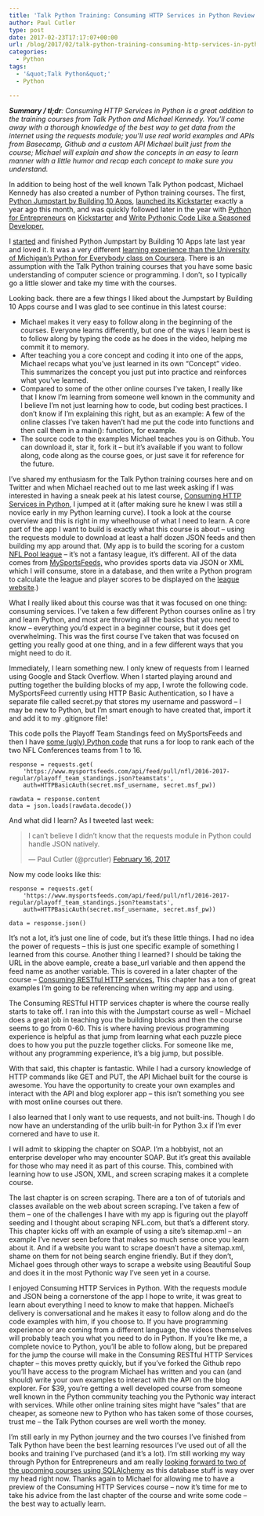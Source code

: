```yaml
---
title: 'Talk Python Training: Consuming HTTP Services in Python Review'
author: Paul Cutler
type: post
date: 2017-02-23T17:17:07+00:00
url: /blog/2017/02/talk-python-training-consuming-http-services-in-python/
categories:
  - Python
tags:
  - '&quot;Talk Python&quot;'
  - Python

---
```

**_Summary / tl;dr_**_: Consuming HTTP Services in Python is a great addition to the training courses from Talk Python and Michael Kennedy. You’ll come away with a thorough knowledge of the best way to get data from the internet using the requests module; you’ll use real world examples and APIs from Basecamp, Github and a custom API Michael built just from the course; Michael will explain and show the concepts in an easy to learn manner with a little humor and recap each concept to make sure you understand._

In addition to being host of the well known Talk Python podcast, Michael Kennedy has also created a number of Python training courses. The first, [Python Jumpstart by Building 10 Apps][1], [launched its Kickstarter][2] exactly a year ago this month, and was quickly followed later in the year with [Python for Entrepreneurs][3] on [Kickstarter][4] and [Write Pythonic Code Like a Seasoned Developer.][5]

I [started][6] and finished Python Jumpstart by Building 10 Apps late last year and loved it. It was a very different [learning experience than the University of Michigan’s Python for Everybody class on Coursera][7]. There is an assumption with the Talk Python training courses that you have some basic understanding of computer science or programming. I don’t, so I typically go a little slower and take my time with the courses.

Looking back. there are a few things I liked about the Jumpstart by Building 10 Apps course and I was glad to see continue in this latest course:

  * Michael makes it very easy to follow along in the beginning of the courses. Everyone learns differently, but one of the ways I learn best is to follow along by typing the code as he does in the video, helping me commit it to memory.
  * After teaching you a core concept and coding it into one of the apps, Michael recaps what you’ve just learned in its own “Concept” video. This summarizes the concept you just put into practice and reinforces what you’ve learned.
  * Compared to some of the other online courses I’ve taken, I really like that I know I’m learning from someone well known in the community and I believe I’m not just learning how to code, but coding best practices. I don’t know if I’m explaining this right, but as an example: A few of the online classes I’ve taken haven’t had me put the code into functions and then call them in a main(): function, for example.
  * The source code to the examples Michael teaches you is on Github. You can download it, star it, fork it &#8211; but it’s available if you want to follow along, code along as the course goes, or just save it for reference for the future.

I’ve shared my enthusiasm for the Talk Python training courses here and on Twitter and when Michael reached out to me last week asking if I was interested in having a sneak peek at his latest course, [Consuming HTTP Services in Python][8], I jumped at it (after making sure he knew I was still a novice early in my Python learning curve). I took a look at the course overview and this is right in my wheelhouse of what I need to learn. A core part of the app I want to build is exactly what this course is about &#8211; using the requests module to download at least a half dozen JSON feeds and then building my app around that. (My app is to build the scoring for a custom [NFL Pool league][9] &#8211; it’s not a fantasy league, it’s different. All of the data comes from [MySportsFeeds,][10] who provides sports data via JSON or XML which I will consume, store in a database, and then write a Python program to calculate the league and player scores to be displayed on the [league website][11].)

What I really liked about this course was that it was focused on one thing: consuming services. I’ve taken a few different Python courses online as I try and learn Python, and most are throwing all the basics that you need to know &#8211; everything you’d expect in a beginner course, but it does get overwhelming. This was the first course I’ve taken that was focused on getting you really good at one thing, and in a few different ways that you might need to do it.

Immediately, I learn something new. I only knew of requests from I learned using Google and Stack Overflow. When I started playing around and putting together the building blocks of my app, I wrote the following code. MySportsFeed currently using HTTP Basic Authentication, so I have a separate file called secret.py that stores my username and password &#8211; I may be new to Python, but I’m smart enough to have created that, import it and add it to my .gitignore file!

This code polls the Playoff Team Standings feed on MySportsFeeds and then I have [some (ugly) Python code][12] that runs a for loop to rank each of the two NFL Conferences teams from 1 to 16.

    response = requests.get(
        'https://www.mysportsfeeds.com/api/feed/pull/nfl/2016-2017-regular/playoff_team_standings.json?teamstats',
        auth=HTTPBasicAuth(secret.msf_username, secret.msf_pw))
    
    rawdata = response.content
    data = json.loads(rawdata.decode())
    

And what did I learn? As I tweeted last week:

<blockquote class="twitter-tweet" data-lang="en">
  <p dir="ltr" lang="en">
    I can&#8217;t believe I didn&#8217;t know that the requests module in Python could handle JSON natively.
  </p>
  
  <p>
    — Paul Cutler (@prcutler) <a href="https://twitter.com/prcutler/status/832310669055819780">February 16, 2017</a>
  </p>
</blockquote>

Now my code looks like this:

    response = requests.get(
        'https://www.mysportsfeeds.com/api/feed/pull/nfl/2016-2017-regular/playoff_team_standings.json?teamstats',
        auth=HTTPBasicAuth(secret.msf_username, secret.msf_pw))
    
    data = response.json()
    

It’s not a lot, it’s just one line of code, but it’s these little things. I had no idea the power of requests &#8211; this is just one specific example of something I learned from this course. Another thing I learned? I should be taking the URL in the above eample, create a base_url variable and then append the feed name as another variable. This is covered in a later chapter of the course &#8211; [Consuming RESTful HTTP services.][13] This chapter has a ton of great examples I’m going to be referencing when writing my app and using.

The Consuming RESTful HTTP services chapter is where the course really starts to take off. I ran into this with the Jumpstart course as well &#8211; Michael does a great job in teaching you the building blocks and then the course seems to go from 0-60. This is where having previous programming experience is helpful as that jump from learning what each puzzle piece does to how you put the puzzle together clicks. For someone like me, without any programming experience, it’s a big jump, but possible.

With that said, this chapter is fantastic. While I had a cursory knowledge of HTTP commands like GET and PUT, the API Michael built for the course is awesome. You have the opportunity to create your own examples and interact with the API and blog explorer app &#8211; this isn’t something you see with most online courses out there.

I also learned that I only want to use requests, and not built-ins. Though I do now have an understanding of the urlib built-in for Python 3.x if I’m ever cornered and have to use it.

I will admit to skipping the chapter on SOAP. I’m a hobbyist, not an enterprise developer who may encounter SOAP. But it’s great this available for those who may need it as part of this course. This, combined with learning how to use JSON, XML, and screen scraping makes it a complete course.

The last chapter is on screen scraping. There are a ton of of tutorials and classes available on the web about screen scraping. I’ve taken a few of them &#8211; one of the challenges I have with my app is figuring out the playoff seeding and I thought about scraping NFL.com, but that’s a different story. This chapter kicks off with an example of using a site’s sitemap.xml &#8211; an example I’ve never seen before that makes so much sense once you learn about it. And if a website you want to scrape doesn’t have a sitemap.xml, shame on them for not being search engine friendly. But if they don’t, Michael goes through other ways to scrape a website using Beautiful Soup and does it in the most Pythonic way I’ve seen yet in a course.

I enjoyed Consuming HTTP Services in Python. With the requests module and JSON being a cornerstone of the app I hope to write, it was great to learn about everything I need to know to make that happen. Michael’s delivery is conversational and he makes it easy to follow along and do the code examples with him, if you choose to. If you have programming experience or are coming from a different language, the videos themselves will probably teach you what you need to do in Python. If you’re like me, a complete novice to Python, you’ll be able to follow along, but be prepared for the jump the course will make in the Consuming RESTful HTTP Services chapter &#8211; this moves pretty quickly, but if you’ve forked the Github repo you’ll have access to the program Michael has written and you can (and should) write your own examples to interact with the API on the blog explorer. For $39, you’re getting a well developed course from someone well known in the Python community teaching you the Pythonic way interact with services. While other online training sites might have “sales” that are cheaper, as someone new to Python who has taken some of those courses, trust me &#8211; the Talk Python courses are well worth the money.

I’m still early in my Python journey and the two courses I’ve finished from Talk Python have been the best learning resources I’ve used out of all the books and training I’ve purchased (and it’s a lot). I’m still working my way through Python for Entrepreneurs and am really [looking forward to two of the upcoming courses using SQLAlchemy][14] as this database stuff is way over my head right now. Thanks again to Michael for allowing me to have a preview of the Consuming HTTP Services course &#8211; now it’s time for me to take his advice from the last chapter of the course and write some code &#8211; the best way to actually learn.

 [1]: https://training.talkpython.fm/courses/details/python-language-jumpstart-building-10-apps
 [2]: https://www.kickstarter.com/projects/mikeckennedy/python-jumpstart-by-building-10-apps-video-course
 [3]: https://training.talkpython.fm/courses/details/python-for-entrepreneurs-build-and-launch-your-online-business
 [4]: https://www.kickstarter.com/projects/mikeckennedy/python-for-entrepreneurs-video-course?ref=profile_created
 [5]: https://training.talkpython.fm/courses/explore_pythonic_code/write-pythonic-code-like-a-seasoned-developer
 [6]: http://paulcutler.org/blog/2016/10/next-class-up-python-jumpstart-by-building-10-apps/
 [7]: http://paulcutler.org/blog/2016/09/python-for-everybody-at-coursera-with-dr-chuck/
 [8]: https://training.talkpython.fm/courses/explore_http_reset_client_course/consuming-http-and-soap-services-in-python-with-json-xml-and-screen-scraping
 [9]: http://mlbpool2.com/rules/nfl-pool-rules/
 [10]: https://www.mysportsfeeds.com/
 [11]: https://nflpool.xyz
 [12]: https://github.com/prcutler/nflpool/blob/master/team_rank_request.py
 [13]: https://training.talkpython.fm/player/start_chapter/3007
 [14]: https://training.talkpython.fm/courses/all